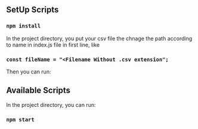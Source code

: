## SetUp Scripts

### `npm install`

In the project directory, you put your csv file the chnage the path according to name in index.js file in first line, like

### `const fileName = "<Filename Without .csv extension";`

Then you can run:

## Available Scripts

In the project directory, you can run:

### `npm start`
